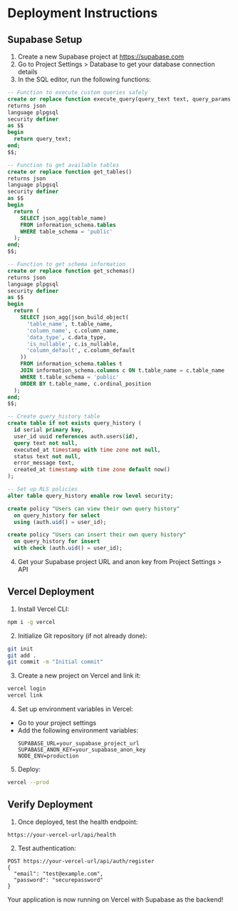 # Deployment Instructions

## Supabase Setup

1. Create a new Supabase project at https://supabase.com
2. Go to Project Settings > Database to get your database connection details
3. In the SQL editor, run the following functions:

```sql
-- Function to execute custom queries safely
create or replace function execute_query(query_text text, query_params json)
returns json
language plpgsql
security definer
as $$
begin
  return query_text;
end;
$$;

-- Function to get available tables
create or replace function get_tables()
returns json
language plpgsql
security definer
as $$
begin
  return (
    SELECT json_agg(table_name)
    FROM information_schema.tables
    WHERE table_schema = 'public'
  );
end;
$$;

-- Function to get schema information
create or replace function get_schemas()
returns json
language plpgsql
security definer
as $$
begin
  return (
    SELECT json_agg(json_build_object(
      'table_name', t.table_name,
      'column_name', c.column_name,
      'data_type', c.data_type,
      'is_nullable', c.is_nullable,
      'column_default', c.column_default
    ))
    FROM information_schema.tables t
    JOIN information_schema.columns c ON t.table_name = c.table_name
    WHERE t.table_schema = 'public'
    ORDER BY t.table_name, c.ordinal_position
  );
end;
$$;

-- Create query_history table
create table if not exists query_history (
  id serial primary key,
  user_id uuid references auth.users(id),
  query text not null,
  executed_at timestamp with time zone not null,
  status text not null,
  error_message text,
  created_at timestamp with time zone default now()
);

-- Set up RLS policies
alter table query_history enable row level security;

create policy "Users can view their own query history"
  on query_history for select
  using (auth.uid() = user_id);

create policy "Users can insert their own query history"
  on query_history for insert
  with check (auth.uid() = user_id);
```

4. Get your Supabase project URL and anon key from Project Settings > API

## Vercel Deployment

1. Install Vercel CLI:
```bash
npm i -g vercel
```

2. Initialize Git repository (if not already done):
```bash
git init
git add .
git commit -m "Initial commit"
```

3. Create a new project on Vercel and link it:
```bash
vercel login
vercel link
```

4. Set up environment variables in Vercel:
- Go to your project settings
- Add the following environment variables:
  ```
  SUPABASE_URL=your_supabase_project_url
  SUPABASE_ANON_KEY=your_supabase_anon_key
  NODE_ENV=production
  ```

5. Deploy:
```bash
vercel --prod
```

## Verify Deployment

1. Once deployed, test the health endpoint:
```
https://your-vercel-url/api/health
```

2. Test authentication:
```
POST https://your-vercel-url/api/auth/register
{
  "email": "test@example.com",
  "password": "securepassword"
}
```

Your application is now running on Vercel with Supabase as the backend!
